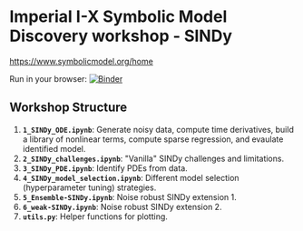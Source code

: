 # Imperial I-X Symbolic Model Discovery workshop - SINDy

https://www.symbolicmodel.org/home

Run in your browser: 
[![Binder](https://mybinder.org/badge_logo.svg)](https://mybinder.org/v2/gh/urban-fasel/I-X_workshop_2025/HEAD?labpath=1_SINDy_ODE.ipynb)

## Workshop Structure

1.  **`1_SINDy_ODE.ipynb`**: Generate noisy data, compute time derivatives, build a library of nonlinear terms, compute sparse regression, and evaulate identified model.
2.  **`2_SINDy_challenges.ipynb`**: "Vanilla" SINDy challenges and limitations.
3.  **`3_SINDy_PDE.ipynb`**: Identify PDEs from data.
4.  **`4_SINDy_model_selection.ipynb`**: Different model selection (hyperparameter tuning) strategies.
5.  **`5_Ensemble-SINDy.ipynb`**: Noise robust SINDy extension 1.
6.  **`6_weak-SINDy.ipynb`**: Noise robust SINDy extension 2.
7.  **`utils.py`**: Helper functions for plotting.
